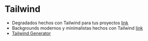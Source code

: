 # Tailwind

- Degradados hechos con Tailwind para tus proyectos [link](hypercolor.dev)
- Backgrounds modernos y minimalistas hechos con Tailwind [link](https://bg.ibelick.com/)
- [Tailwind Generator](https://tailwind-generator.com/)
